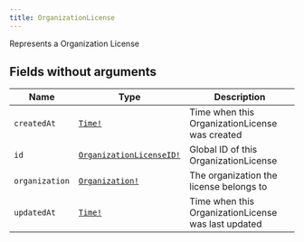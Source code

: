```yaml
---
title: OrganizationLicense
---
```


Represents a Organization License

## Fields without arguments

| Name | Type | Description |
|------|------|-------------|
| `createdAt` | [`Time!`](../scalar/time.md) | Time when this OrganizationLicense was created |
| `id` | [`OrganizationLicenseID!`](../scalar/organizationlicenseid.md) | Global ID of this OrganizationLicense |
| `organization` | [`Organization!`](../object/organization.md) | The organization the license belongs to |
| `updatedAt` | [`Time!`](../scalar/time.md) | Time when this OrganizationLicense was last updated |

